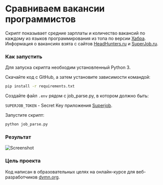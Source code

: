 # Сравниваем вакансии программистов

Скрипт показывает средние зарплаты и количество вакансий по каждому из языков программирования из топа по версии [Хабра](https://habr.com/ru/company/skillfactory/blog/531360/). Информация о вакансиях взята с сайтов [HeadHunters.ru](https://dev.hh.ru/) и [SuperJob.ru](https://api.superjob.ru/).

### Как запустить

Для запуска скрипта необходим установленный Python 3.

Скачайте код с GitHub, а затем установите зависимости командой:

```bash
pip install -r requirements.txt
```

Создайте файл `.env` рядом с job_parse.py, в котором должно быть:

```SUPERJOB_TOKEN``` - Secret Key приложения [Superjob](https://api.superjob.ru/info/).

Запустите скрипт:

```bash
python job_parse.py
```

### Результат

![Screenshot](https://user-images.githubusercontent.com/80415662/118800524-aeb44b80-b8a8-11eb-9f55-91e23c364f25.png)

### Цель проекта

Код написан в образовательных целях на онлайн-курсе для веб-разработчиков [dvmn.org](https://dvmn.org/).

